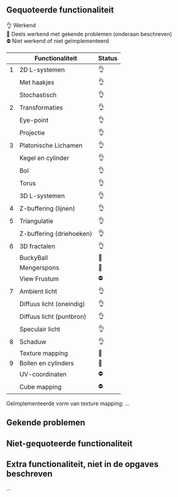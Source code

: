 ## Gequoteerde functionaliteit

:ok_hand: Werkend  
:construction_worker: Deels werkend met gekende problemen (onderaan beschreven)  
:no_entry: Niet werkend of niet geïmplementeerd  


|   | Functionaliteit       | Status |
|---|---------------------------|---|
| 1 | 2D L-systemen             | :ok_hand: |
|   | Met haakjes               | :ok_hand: |
|   | Stochastisch              | :ok_hand: |
| 2 | Transformaties            | :ok_hand: |
|   | Eye-point                 | :ok_hand: |
|   | Projectie                 | :ok_hand: |
| 3 | Platonische Lichamen      | :ok_hand: |
|   | Kegel en cylinder         | :ok_hand: |
|   | Bol                       | :ok_hand: |
|   | Torus                     | :ok_hand: |
|   | 3D L-systemen             | :ok_hand: |
| 4 | Z-buffering (lijnen)      | :ok_hand: |
| 5 | Triangulatie              | :ok_hand: |
|   | Z-buffering (driehoeken)  | :ok_hand: |
| 6 | 3D fractalen              | :ok_hand: |
|   | BuckyBall                 | :construction_worker: |
|   | Mengerspons               | :construction_worker: |
|   | View Frustum              | :no_entry: |
| 7 | Ambient licht             | :ok_hand: |
|   | Diffuus licht (oneindig)  | :ok_hand: |
|   | Diffuus licht (puntbron)  | :ok_hand: |
|   | Speculair licht           | :ok_hand: |
| 8 | Schaduw                   | :ok_hand: |
|   | Texture mapping           | :construction_worker: |
| 9 | Bollen en cylinders       | :construction_worker: |
|   | UV-coordinaten            | :no_entry: |
|   | Cube mapping              | :no_entry: |

Geïmplementeerde vorm van texture mapping: ...

## Gekende problemen 

## Niet-gequoteerde functionaliteit
## Extra functionaliteit, niet in de opgaves beschreven
...

